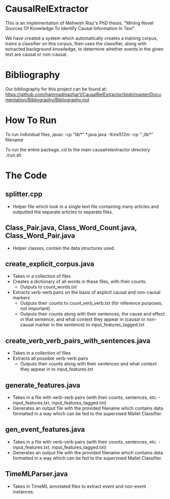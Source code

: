 CausalRelExtractor
==================

This is an implementation of Mehwish Riaz's PhD thesis, "Mining Novel Sources Of Knowledge To Identify Causal
Information In Text". 

We have created a system which automatically creates a training corpus, trains a classifier on this corpus, then uses the classifier, along with extracted background knowledge, to determine whether events in the given text are causal or non-causal.

Bibliography
============

Our bibliography for this project can be found at: https://github.com/hammadmazhar1/CausalRelExtractor/blob/master/Documentation/Bibliography/Bibliography.md

How To Run
==========

To run individual files,
	javac -cp "lib\*" *.java
	java -Xmx512m -cp ".;lib\*" filename

To run the entire package,
	cd to the main causalrelextractor directory
	./run.sh

The Code
========

splitter.cpp
------------
* Helper file which took in a single text file containing many articles and outputted the separate articles to separate files.

Class_Pair.java, Class_Word_Count.java, Class_Word_Pair.java
------------------------------------------------------------
* Helper classes, contain the data structures used.

create_explicit_corpus.java
---------------------------
* Takes in a collection of files
* Creates a dictionary of all words in these files, with their counts.
	* Outputs to count_words.txt
* Extracts verb-verb pairs on the basis of explicit causal and non-causal markers
	* Outputs their counts to count_verb_verb.txt (for reference purposes, not important)
	* Outputs their counts along with their sentences, the cause and effect in that sentence, and what context they appear in (causal or non-causal marker in the sentence) to input_features_tagged.txt

create_verb_verb_pairs_with_sentences.java
------------------------------------------
* Takes in a collection of files
* Extracts all possible verb-verb pairs
	* Outputs their counts along with their sentences and what context they appear in to input_features.txt

generate_features.java
----------------------
* Takes in a file with verb-verb pairs (with their counts, sentences, etc. - input_features.txt, input_features_tagged.txt)
* Generates an output file with the provided filename which contains data formatted in a way which can be fed to the supervised Mallet Classifier.

gen_event_features.java
-----------------------
* Takes in a file with verb-verb pairs (with their counts, sentences, etc. - input_features.txt, input_features_tagged.txt)
* Generates an output file with the provided filename which contains data formatted in a way which can be fed to the supervised Mallet Classifier.

TimeMLParser.java
-----------------
* Takes in TimeML annotated files to extract event and non-event instances.